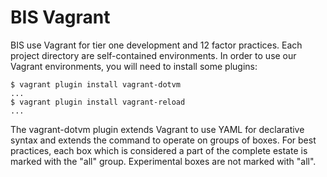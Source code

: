 # BIS Vagrant

BIS use Vagrant for tier one development and 12 factor practices. Each project
directory are self-contained environments. In order to use our Vagrant
environments, you will need to install some plugins:

```
$ vagrant plugin install vagrant-dotvm
...
$ vagrant plugin install vagrant-reload
...
```

The vagrant-dotvm plugin extends Vagrant to use YAML for declarative syntax
and extends the command to operate on groups of boxes. For best practices,
each box which is considered a part of the complete estate is marked with the
"all" group. Experimental boxes are not marked with "all".
